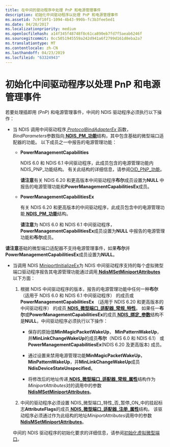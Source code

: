 ```yaml
---
title: 在中间的驱动程序中处理 PnP 和电源管理事件
description: 初始化中间驱动程序以处理 PnP 和电源管理事件
ms.assetid: 7c9f10f1-1094-4b43-990b-fc3b3fee5ed1
ms.date: 04/20/2017
ms.localizationpriority: medium
ms.openlocfilehash: a14f345f48748f8c61ca890eb7fd7f5aeab6246f
ms.sourcegitcommit: 0cc5051945559a242d941a6f2799d161d8eba2a7
ms.translationtype: MT
ms.contentlocale: zh-CN
ms.lasthandoff: 04/23/2019
ms.locfileid: "63324943"
---
```

# <a name="initializing-intermediate-drivers-to-handle-pnp-and-power-management-events"></a>初始化中间驱动程序以处理 PnP 和电源管理事件


若要处理插即用 (PnP) 和电源管理事件，中间的 NDIS 驱动程序必须执行以下操作：

-   当 NDIS 调用中间驱动程序[ *ProtocolBindAdapterEx* ](https://msdn.microsoft.com/library/windows/hardware/ff570220)函数， *BindParameters*参数指向[ **NDIS\_PM\_功能**](https://msdn.microsoft.com/library/windows/hardware/ff566748)结构，其中包含基础的微型端口适配器的功能。 以下成员之一中报告的电源管理功能：

    -   **PowerManagementCapabilities**

        NDIS 6.0 和 NDIS 6.1 中间驱动程序，此成员包含的电源管理功能内 NDIS\_PNP\_功能结构。 有关此结构的详细信息，请参阅[OID\_PNP\_功能](https://msdn.microsoft.com/library/windows/hardware/ff569774)。

        **请注意**有关 NDIS 6.20 和更高版本中间驱动程序**布尔**成员设置为**NULL** 中报告的电源管理功能和**PowerManagementCapabilitiesEx**成员。



    -   **PowerManagementCapabilitiesEx**

        有关 NDIS 6.20 和更高版本的中间驱动程序，此成员包含中的电源管理功能[ **NDIS\_PM\_功能**](https://msdn.microsoft.com/library/windows/hardware/ff566748)结构。

        **请注意**为 NDIS 6.0 和 NDIS 6.1 中间驱动程序， **PowerManagementCapabilitiesEx**成员设置为**NULL** 中报告的电源管理功能和**布尔**成员。




**请注意**基础的微型端口适配器不支持电源管理事件，如果**布尔**并**PowerManagementCapabilitiesEx**成员设置为**NULL**。




-   当调用 NDIS [MiniportInitializeEx](https://docs.microsoft.com/windows-hardware/drivers/ddi/content/ndis/nc-ndis-miniport_initialize)为 NDIS 中间驱动程序支持的每个虚拟微型端口驱动程序报告其电源管理功能通过调用[ **NdisMSetMiniportAttributes** ](https://msdn.microsoft.com/library/windows/hardware/ff563672)以下方面：

    1.  根据 NDIS 中间驱动程序的版本，报告的电源管理功能中任何一种**布尔**（适用于 NDIS 6.0 和 NDIS 6.1 中间驱动程序） 的成员或**PowerManagementCapabilitiesEx** （适用于 NDIS 6.20 和更高版本的中间驱动程序） 的成员[ **NDIS\_微型端口\_适配器\_常规\_特性**](https://msdn.microsoft.com/library/windows/hardware/ff565923)。 如果任一**布尔**或**PowerManagementCapabilitiesEx**的成员[ **NDIS\_绑定\_参数**](https://msdn.microsoft.com/library/windows/hardware/ff564832)结构不是**NULL**，中间驱动程序必须执行以下操作：

        -   保存的原始值**MinMagicPacketWakeUp**， **MinPatternWakeUp**，并**MinLinkChangeWakeUp**的成员**布尔**（NDIS 6.0 和 NDIS 6.1） 或**PowerManagementCapabilitiesEx**(NDIS 6.20 及更高版本) 成员。

        -   通过设置来禁用电源管理功能**MinMagicPacketWakeUp**， **MinPatternWakeUp**，并**MinLinkChangeWakeUp**成员**NdisDeviceStateUnspecified**。

        -   将修改后的地址传递[ **NDIS\_微型端口\_适配器\_常规\_属性**](https://msdn.microsoft.com/library/windows/hardware/ff565923)结构作为*MiniportAttributes*对的调用中的参数[ **NdisMSetMiniportAttributes**](https://msdn.microsoft.com/library/windows/hardware/ff563672)。

    2.  中间的驱动程序必须设置 NDIS\_微型端口\_特性\_否\_暂停\_ON\_中的挂起标志**AttributeFlags**的成员[ **NDIS\_微型端口\_适配器\_注册\_属性**](https://msdn.microsoft.com/library/windows/hardware/ff565934)结构。 该驱动程序必须通过作为此结构的地址*MiniportAttributes*调用中的参数[ **NdisMSetMiniportAttributes**](https://msdn.microsoft.com/library/windows/hardware/ff563672)。

    中间的 NDIS 驱动程序的初始化要求的详细信息，请参阅[初始化虚拟微型端口](initializing-virtual-miniports.md)。









